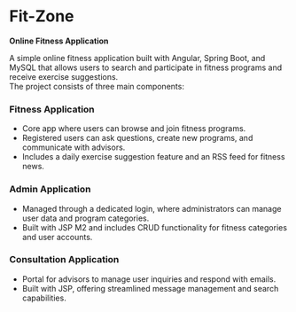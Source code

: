 # Fit-Zone
**Online Fitness Application**

A simple online fitness application built with Angular, Spring Boot, and MySQL that allows users to search and participate in fitness programs and receive exercise suggestions. <br>
The project consists of three main components:

### Fitness Application
- Core app where users can browse and join fitness programs.
- Registered users can ask questions, create new programs, and communicate with advisors.
- Includes a daily exercise suggestion feature and an RSS feed for fitness news.

### Admin Application
- Managed through a dedicated login, where administrators can manage user data and program categories.
- Built with JSP M2 and includes CRUD functionality for fitness categories and user accounts.

### Consultation Application
- Portal for advisors to manage user inquiries and respond with emails.
- Built with JSP, offering streamlined message management and search capabilities.
